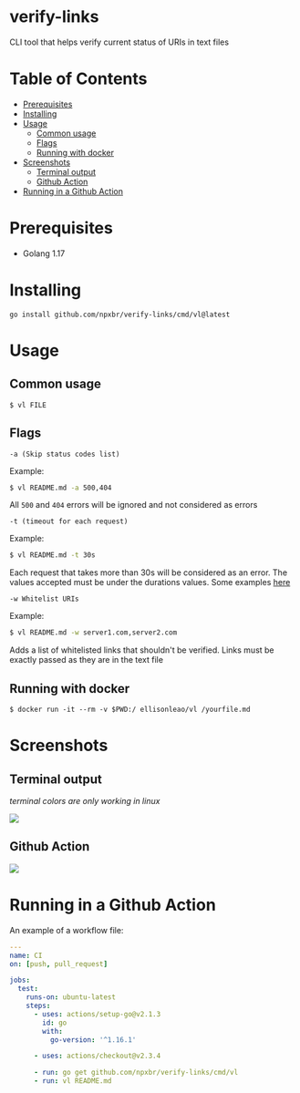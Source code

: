 # verify-links

CLI tool that helps verify current status of URIs in text files

# Table of Contents

- [Prerequisites](#prerequisites)
- [Installing](#installing)
- [Usage](#usage)
  - [Common usage](#common-usage)
  - [Flags](#flags)
  - [Running with docker](#running-with-docker)
- [Screenshots](#screenshots)
  - [Terminal output](#terminal-output)
  - [Github Action](#github-action)
- [Running in a Github Action](#running-in-a-github-action)

# Prerequisites

- Golang 1.17

# Installing

```
go install github.com/npxbr/verify-links/cmd/vl@latest
```

# Usage

## Common usage

```
$ vl FILE
```

## Flags

```
-a (Skip status codes list)
```

Example:

```sh
$ vl README.md -a 500,404
```

All `500` and `404` errors will be ignored and not considered as errors

```
-t (timeout for each request)
```

Example:

```sh
$ vl README.md -t 30s
```

Each request that takes more than 30s will be considered as an error. The values
accepted must be under the durations values. Some examples
[here](https://golang.org/pkg/time/#ParseDuration)

```
-w Whitelist URIs
```

Example:

```sh
$ vl README.md -w server1.com,server2.com
```

Adds a list of whitelisted links that shouldn't be verified. Links must be exactly
passed as they are in the text file

## Running with docker

```
$ docker run -it --rm -v $PWD:/ ellisonleao/vl /yourfile.md
```

# Screenshots

## Terminal output

_terminal colors are only working in linux_

![](https://i.postimg.cc/xqD8YDfz/Screenshot-from-2021-03-18-17-42-31.png)

## Github Action

![](https://i.postimg.cc/VNpd4bxg/Screenshot-from-2021-03-18-18-29-21.png)

# Running in a Github Action

An example of a workflow file:

```yaml
---
name: CI
on: [push, pull_request]

jobs:
  test:
    runs-on: ubuntu-latest
    steps:
      - uses: actions/setup-go@v2.1.3
        id: go
        with:
          go-version: '^1.16.1'

      - uses: actions/checkout@v2.3.4

      - run: go get github.com/npxbr/verify-links/cmd/vl
      - run: vl README.md
```
